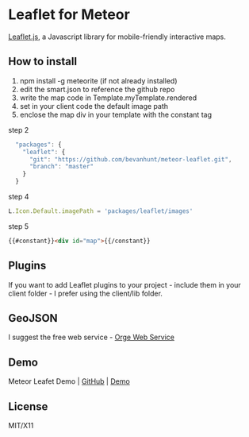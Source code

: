 # Leaflet for Meteor

[Leaflet.js](http://leafletjs.com/), a Javascript library for mobile-friendly interactive maps. 

## How to install 
1. npm install -g meteorite (if not already installed)
2. edit the smart.json to reference the github repo
3. write the map code in Template.myTemplate.rendered
4. set in your client code the default image path 
5. enclose the map div in your template with the constant tag 

step 2
```javascript
  "packages": {
    "leaflet": {
      "git": "https://github.com/bevanhunt/meteor-leaflet.git",
      "branch": "master" 
    }
  }
```

step 4 
```javascript
L.Icon.Default.imagePath = 'packages/leaflet/images'
```

step 5
```html
{{#constant}}<div id="map">{{/constant}} 
```

## Plugins
If you want to add Leaflet plugins to your project - include them in your client folder - I prefer using the client/lib folder.

## GeoJSON 
I suggest the free web service - [Orge Web Service](http://ogre.adc4gis.com/) 

## Demo
Meteor Leafet Demo  |  [GitHub](https://github.com/bevanhunt/meteor-leaflet-demo)  |  [Demo](http://leaflet.meteor.com)

## License
MIT/X11
